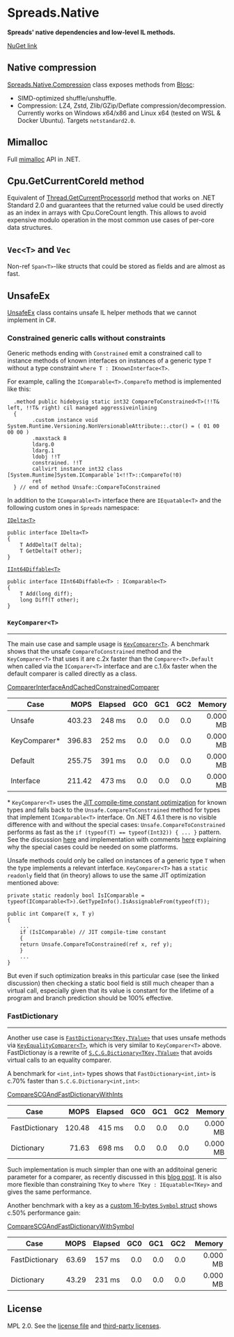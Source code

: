 # Spreads.Native

**Spreads' native dependencies and low-level IL methods.**

[NuGet link](https://www.nuget.org/packages/Spreads.Native)

## Native compression

[Spreads.Native.Compression](http://docs.dataspreads.io/spreads/libs/native/api/Spreads.Native.Compression.html) class exposes methods from [Blosc](https://github.com/Blosc/c-blosc/): 
* SIMD-optimized shuffle/unshuffle.
* Compression: LZ4, Zstd, Zlib/GZip/Deflate compression/decompression. 
Currently works on Windows x64/x86 and Linux x64 (tested on WSL & Docker Ubuntu). Targets `netstandard2.0`.

## Mimalloc

Full [mimalloc](https://github.com/microsoft/mimalloc) API in .NET.

## Cpu.GetCurrentCoreId method

Equivalent of [Thread.GetCurrentProcessorId](https://docs.microsoft.com/en-us/dotnet/api/system.threading.thread.getcurrentprocessorid?view=netcore-3.1) method
that works on .NET Standard 2.0 and guarantees that the returned value could be used directly
as an index in arrays with Cpu.CoreCount length. This allows to avoid expensive modulo 
operation in the most common use cases of per-core data structures.

## `Vec<T>` and `Vec`

Non-ref `Span<T>`-like structs that could be stored as fields and are almost as fast.

## UnsafeEx

[UnsafeEx](http://docs.dataspreads.io/spreads/libs/native/api/Spreads.Native.UnsafeEx.html) class contains unsafe IL helper methods that we cannot implement in C#.

### Constrained generic calls without constraints

Generic methods ending with `Constrained` emit a constrained call to instance methods of known interfaces on instances of a generic type `T` 
without a type constraint `where T : IKnownInterface<T>`.

For example, calling the `IComparable<T>.CompareTo` method is implemented like this:


```
  .method public hidebysig static int32 CompareToConstrained<T>(!!T& left, !!T& right) cil managed aggressiveinlining
  {
        .custom instance void System.Runtime.Versioning.NonVersionableAttribute::.ctor() = ( 01 00 00 00 )
        .maxstack 8
        ldarg.0
        ldarg.1
        ldobj !!T
        constrained. !!T
        callvirt instance int32 class [System.Runtime]System.IComparable`1<!!T>::CompareTo(!0)
        ret 
  } // end of method Unsafe::CompareToConstrained
```

In addition to the `IComparable<T>` interface there are `IEquatable<T>` and the following custom ones in `Spreads` namespace:

[`IDelta<T>`](http://docs.dataspreads.io/spreads/libs/native/api/Spreads.Native.IDelta-1.html)
```
public interface IDelta<T>
{
    T AddDelta(T delta);
    T GetDelta(T other);
}

```
[`IInt64Diffable<T>`](http://docs.dataspreads.io/spreads/libs/native/api/Spreads.Native.IInt64Diffable-1.html)

```
public interface IInt64Diffable<T> : IComparable<T>
{
    T Add(long diff);
    long Diff(T other);
}

```


### `KeyComparer<T>`
---------------------

The main use case and sample usage is [`KeyComparer<T>`](http://docs.dataspreads.io/spreads/api/Spreads.KeyComparer-1.html). 
A benchmark shows that the unsafe `CompareToConstrained` method and the `KeyComparer<T>` that uses it are c.2x faster than the `Comparer<T>.Default`
when called via the `IComparer<T>` interface and are c.1.6x faster when the default comparer is called directly as a class.


[ComparerInterfaceAndCachedConstrainedComparer](https://github.com/Spreads/Spreads/blob/11625d1632ec5b8ce62c40c4215b1e6e48a6998d/tests/Spreads.Core.Tests/Collections/KeyComparerTests.cs#L15)


 Case                |    MOPS |  Elapsed |   GC0 |   GC1 |   GC2 |  Memory 
------------         |--------:|---------:|------:|------:|------:|--------:
Unsafe               |  403.23 |   248 ms |   0.0 |   0.0 |   0.0 | 0.000 MB
KeyComparer*         |  396.83 |   252 ms |   0.0 |   0.0 |   0.0 | 0.000 MB
Default              |  255.75 |   391 ms |   0.0 |   0.0 |   0.0 | 0.000 MB
Interface            |  211.42 |   473 ms |   0.0 |   0.0 |   0.0 | 0.000 MB


\* `KeyComparer<T>` uses the [JIT compile-time constant optimization](https://github.com/dotnet/corefx/blob/master/src/System.Numerics.Vectors/src/System/Numerics/Vector.cs#L14-L20) 
for known types and falls back to the `Unsafe.CompareToConstrained` method for types that implement `IComparable<T>` interface.
On .NET 4.6.1 there is no visible difference with and without the special cases: `Unsafe.CompareToConstrained` 
performs as fast as the `if (typeof(T) == typeof(Int32)) { ... }` pattern. See the discussion [here](https://github.com/Spreads/Spreads/issues/100#issuecomment-298184971) and
implementation with comments [here](https://github.com/Spreads/Spreads/blob/62639cea51a3df0010501e3dcba8d7a85f2e3022/src/Spreads.Core/KeyComparer.cs#L177-L226) explaining why 
the special cases could be needed on some platforms.


Unsafe methods could only be called on instances of a generic type `T` when the type implements a relevant interface. `KeyComparer<T>`
has a `static readonly` field that (in theory) allows to use the same JIT optimization mentioned above:

```
private static readonly bool IsIComparable = typeof(IComparable<T>).GetTypeInfo().IsAssignableFrom(typeof(T));

public int Compare(T x, T y)
{
    ...
    if (IsIComparable) // JIT compile-time constant 
    {
    return Unsafe.CompareToConstrained(ref x, ref y);
    }
    ...
}

```

But even if such optimization breaks in this particular case (see the linked discussion) then checking a static bool field is 
still much cheaper than a virtual call, especially given that its value is constant for the lifetime of a program and branch 
prediction should be 100% effective.



### FastDictionary
---------------

Another use case is [`FastDictionary<TKey,TValue>`](http://docs.dataspreads.io/spreads/api/Spreads.Collections.Generic.FastDictionary-2.html) 
that uses unsafe methods via [`KeyEqualityComparer<T>`](http://docs.dataspreads.io/spreads/api/Spreads.KeyEqualityComparer-1.html), 
which is very similar to `KeyComparer<T>` above. FastDictionay is a rewrite of [`S.C.G.Dictionary<TKey,TValue>`](https://docs.microsoft.com/en-us/dotnet/api/system.collections.generic.dictionary-2) that avoids virtual calls
to an equality comparer.

A benchmark for `<int,int>` types shows that `FastDictionary<int,int>` is c.70% faster than `S.C.G.Dictionary<int,int>`:

[CompareSCGAndFastDictionaryWithInts](https://github.com/Spreads/Spreads/blob/8de8e7c5077002fd3d212bb8b2331e3802554e1f/tests/Spreads.Core.Tests/Collections/FastDictionaryTests.cs#L17)


 Case                |    MOPS |  Elapsed |   GC0 |   GC1 |   GC2 |  Memory
---------------      |--------:|---------:|------:|------:|------:|--------:
FastDictionary       |  120.48 |   415 ms |   0.0 |   0.0 |   0.0 | 0.000 MB
Dictionary           |   71.63 |   698 ms |   0.0 |   0.0 |   0.0 | 0.000 MB


Such implementation is much simpler than one with an additoinal generic parameter for a comparer, as recently discussed in this [blog post](https://ayende.com/blog/177377/fast-dictionary-and-struct-generic-arguments).
It is also more flexible than constraining `TKey` to `where TKey : IEquatable<TKey>` and gives the same performance.

Another benchmark with a key as a [custom 16-bytes `Symbol` struct](http://docs.dataspreads.io/spreads/api/Spreads.DataTypes.Symbol.html) shows c.50% performance gain:


[CompareSCGAndFastDictionaryWithSymbol](https://github.com/Spreads/Spreads/blob/8de8e7c5077002fd3d212bb8b2331e3802554e1f/tests/Spreads.Core.Tests/Collections/FastDictionaryTests.cs#L65)

 Case                |    MOPS |  Elapsed |   GC0 |   GC1 |   GC2 |  Memory
---------------      |--------:|---------:|------:|------:|------:|--------:
FastDictionary       |   63.69 |   157 ms |   0.0 |   0.0 |   0.0 | 0.000 MB
Dictionary           |   43.29 |   231 ms |   0.0 |   0.0 |   0.0 | 0.000 MB

## License

MPL 2.0. See the [license file](https://github.com/Spreads/Spreads.Native/blob/master/LICENSE.txt) and [third-party licenses](https://github.com/Spreads/Spreads.Native/blob/master/LICENSE.Dependencies.txt).
